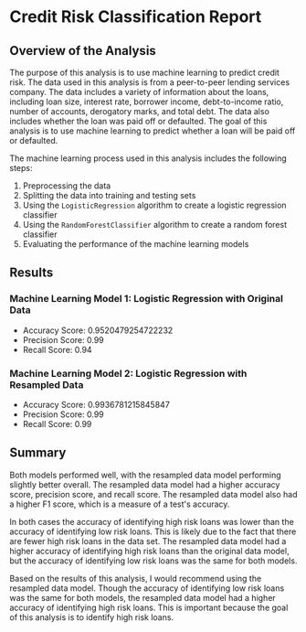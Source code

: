 # Credit Risk Classification Report

## Overview of the Analysis

The purpose of this analysis is to use machine learning to predict credit risk. The data used in this analysis is from a peer-to-peer lending services company. The data includes a variety of information about the loans, including loan size, interest rate, borrower income, debt-to-income ratio, number of accounts, derogatory marks, and total debt. The data also includes whether the loan was paid off or defaulted. The goal of this analysis is to use machine learning to predict whether a loan will be paid off or defaulted.

The machine learning process used in this analysis includes the following steps:

1. Preprocessing the data
2. Splitting the data into training and testing sets
3. Using the `LogisticRegression` algorithm to create a logistic regression classifier
4. Using the `RandomForestClassifier` algorithm to create a random forest classifier
5. Evaluating the performance of the machine learning models

## Results

### Machine Learning Model 1: Logistic Regression with Original Data

* Accuracy Score: 0.9520479254722232
* Precision Score: 0.99
* Recall Score: 0.94

### Machine Learning Model 2: Logistic Regression with Resampled Data

* Accuracy Score: 0.9936781215845847
* Precision Score: 0.99
* Recall Score: 0.99

## Summary

Both models performed well, with the resampled data model performing slightly better overall. The resampled data model had a higher accuracy score, precision score, and recall score. The resampled data model also had a higher F1 score, which is a measure of a test's accuracy.

In both cases the accuracy of identifying high risk loans was lower than the accuracy of identifying low risk loans. This is likely due to the fact that there are fewer high risk loans in the data set. The resampled data model had a higher accuracy of identifying high risk loans than the original data model, but the accuracy of identifying low risk loans was the same for both models.

Based on the results of this analysis, I would recommend using the resampled data model. Though the accuracy of identifying low risk loans was the same for both models, the resampled data model had a higher accuracy of identifying high risk loans. This is important because the goal of this analysis is to identify high risk loans.
